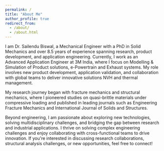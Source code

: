 ```yaml
---
permalink: /
title: "About Me"
author_profile: true
redirect_from: 
  - /about/
  - /about.html
---
```

I am Dr. Sailendu Biswal, a Mechanical Engineer with a PhD in Solid Mechanics and over 8.5 years of experience spanning research, product development, and application engineering. Currently, I work as an Advanced Application Engineer at 3M India, where I focus on Modelling & Simulation of Product solutions, e-Powertrain and Exhaust systems. My role involves  new product development, application validation, and collaboration with global teams to deliver innovative solutions NVH and thermal management.

My research journey began with fracture mechanics and structural mechanics, where I pioneered studies on quasi-brittle materials under compressive loading and published in leading journals such as Engineering Fracture Mechanics and International Journal of Solids and Structures.

Beyond engineering, I am passionate about exploring new technologies, solving multidisciplinary challenges, and bridging the gap between research and industrial applications.
I thrive on solving complex engineering challenges and enjoy collaborating with cross-functional teams to drive innovation. If you're interested in discussing research collaborations, structural analysis challenges, or new opportunities, feel free to connect!



